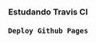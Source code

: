 <h3 align="center">Estudando Travis CI</h3>

<h4 align="center"><samp>Deploy Github Pages</samp></h4>
